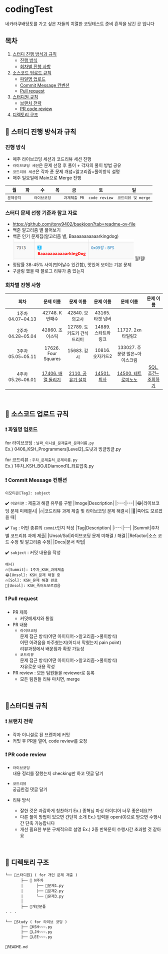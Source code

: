 # codingTest
네카라쿠배당토를 가고 싶은 자들의 치열한 코딩테스트 준비 흔적을 남긴 곳 입니다

## 목차
1. [스터디 진행 방식과 규칙](#-스터디-진행-방식과-규칙)  
   - [진행 방식](#진행-방식)  
   - [회차별 진행 사항](#회차별-진행-사항)
2. [소스코드 업로드 규칙](#-소스코드-업로드-규칙)  
   - [파일명 업로드](#-파일명-업로드)  
   - [Commit Message 컨벤션](#-commit-message-컨벤션)  
   - [Pull request](#-pull-request)
3. [스터디원 규칙](#-스터디원-규칙)  
   - [브랜치 전략](#-브랜치-전략)  
   - [PR code review](#-pr-code-review)
4. [디렉토리 구조](#-디렉토리-구조)

## :large_orange_diamond: 스터디 진행 방식과 규칙
### 진행 방식
- 매주 라이브코딩 세션과 코드리뷰 세션 진행
- `라이브코딩 세션`은 문제 선정 후 풀이 + 각자의 풀이 방법 공유
- `코드리뷰 세션`은 각자 푼 문제 개념+알고리즘+풀이방식 설명
- 매주 일요일에 Main으로 Merge 진행

|월|화|수|목|금|토|일|
|:---:|:---:|:---:|:---:|:---:|:---:|:---:|
|`문제공지`||`라이브코딩`||`과제제출 PR`|`code review`|`코드리뷰 및 merge`|
### 스터디 문제 선정 기준과 참고 자료

- https://github.com/tony9402/baekjoon?tab=readme-ov-file 
- 백준 알고리즘 별 풀어보기
- 백준 인기 문제집(알고리즘 별, Baaaaaaaaaaarkingdog)
![alt text](image.png)
월!월!
- 정답률 38-45% 사이(벗어날수 있긴함), 맛있어 보이는 기본 문제
- 구글링 했을 때 블로그 리뷰가 좀 있는지


### 회차별 진행 사항
|회차|문제 이름|문제 이름|문제 이름|문제 이름|문제 이름|
|:---:|:---:|:---:|:---:|:---:|:---:|
|1주차 04.07~04.13|42748. K번째수|42840. 모의고사|43165. 타겟 넘버|||
|2주차 04.28~05.04|42860. 조이스틱|12789. 도키도키 간식드리미|14889. 스타트와 링크|11727. 2xn 타일링2||
|3주차 05.05~05.11|17626. Four Squares|15683. 감시|10816. 숫자카드2|133027. 주문량 많은~아이스크림||
|4주차 05.26~06.01|[17406. 배열 돌리기](https://www.acmicpc.net/problem/17406)|[2110. 공유기 설치](https://www.acmicpc.net/problem/2110)|[14501. 퇴사](https://www.acmicpc.net/problem/14501)|[14500. 테트로미노노](https://www.acmicpc.net/problem/14500)|[SQL. 조건~조회하기](https://school.programmers.co.kr/learn/courses/30/lessons/164673)|

<br>

## :large_orange_diamond: 소스코드 업로드 규칙
### :exclamation: 파일명 업로드
for 라이브코딩 : `날짜_이니셜_문제출처_문제이름.py`<br>
Ex.) 0406_KSH_Programmers[Level2]_도넛과 빙글빙글.py <br>

for 코드리뷰 : `주차_문제출처_문제이름.py` <br>
Ex.) 1주차_KSH_BOJ[Diamond1]_좌표압축.py
### :exclamation: Commit Message 컨벤션
```
이모티콘[Tag]: subject
```
:heavy_check_mark: `이모티콘` : 제출과 해결 유무를 구별
|Imoge|Description|
|:---:|---|
|:joy:|라이브코딩 문제 미해결시|
|:fire:|코드리뷰 과제 제출 및 라이브코딩 문제 해결시|
|:shit:|죽어도 모르겠을 때|

:heavy_check_mark: `Tag` : 어떤 종류의 `commit`인지 작성
|Tag|Description|
|:---:|---|
|Summit|주차별 코드리뷰 과제 제출|
|Unsol/Sol|라이브코딩 문제 미해결 / 해결|
|Refactor|소스 코드 수정 및 알고리즘 수정|
|Docs|문서 작업|

:heavy_check_mark: `subject` : 커밋 내용을 작성
```
예시)
🔥[Summit]: 1주차_KSH_과제제출
😂[Unsol]: KSH_문제 해결 중
🔥[Sol]: KSH_문제 해결 완료
💩[Unsol]: KSH_죽어도모르겠음
```

### :exclamation: Pull request
- PR 제목
    - 커밋메세지와 통일
- PR 내용<br>
    - `라이브코딩`<br>
    문제 접근 방식(어떤 아이디어->알고리즘->풀이방식)<br>
    어떤 어려움을 마주쳤는지(어디서 막혔는지 pain point)<br>
    리뷰과정에서 배운점과 확장 가능성
    - `코드리뷰`<br>
    문제 접근 방식(어떤 아이디어->알고리즘->풀이방식)<br>
    자유로운 내용 작성
- PR review : 모든 팀원들을 reviewer로 등록
    - 모든 팀원들 리뷰 마치면, merge
<br>

## :large_orange_diamond:스터디원 규칙
### :exclamation: 브랜치 전략
- 각자 이니셜로 된 브랜치에 커밋
- 커밋 후 PR을 열어, code review를 요청

### :exclamation: PR code review
- `라이브코딩`<br>
    내용 정리를 잘했는지 checking만 하고 댓글 달기

- `코드리뷰`<br>
    궁금한점 댓글 달기

- 리뷰 방식
    - 잘한 것은 과감하게 칭찬하기 Ex.) 종혁님 파싱 아이디어 너무 좋은데요??
    - 다른 풀이 방법이 있으면 간단히 소개 Ex.) 입력을 open(0)으로 받으면 수행시간 단축 가능합니다
    - 개선 필요한 부분 구체적으로 설명 Ex.) 2중 반복문이 수행시간 초과할 것 같아요
<br>

## :large_orange_diamond: 디렉토리 구조
```
└── 📂스터디원1 ( for 개인 문제 제출 )
       ├── 📂 N주차
       |      ├── 💾문제1.py
       |      ├── 💾문제2.py
       |      └── 💾문제3.py
       │     
       ├── 📂개인문풀
. . .
 
└── 📂Study ( for 라이브 코딩 )
       ├── 💾KSH~~~.py
       ├── 💾LJH~~~.py
       ├── 💾LEE~~~.py

💾README.md
```

